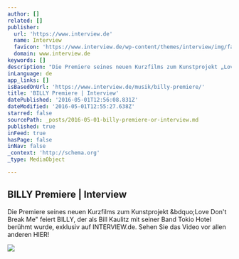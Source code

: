 ```yaml
---
author: []
related: []
publisher:
  url: 'https://www.interview.de'
  name: Interview
  favicon: 'https://www.interview.de/wp-content/themes/interview/img/favicon.ico'
  domain: www.interview.de
keywords: []
description: "Die Premiere seines neuen Kurzfilms zum Kunstprojekt „Love Don't Break Me\" feiert BILLY, der als Bill Kaulitz mit seiner Band Tokio Hotel berühmt wurde, exklusiv auf INTERVIEW.de. Sehen Sie das Video vor allen anderen HIER!"
inLanguage: de
app_links: []
isBasedOnUrl: 'https://www.interview.de/musik/billy-premiere/'
title: 'BILLY Premiere | Interview'
datePublished: '2016-05-01T12:56:08.831Z'
dateModified: '2016-05-01T12:55:27.638Z'
starred: false
sourcePath: _posts/2016-05-01-billy-premiere-or-interview.md
published: true
inFeed: true
hasPage: false
inNav: false
_context: 'http://schema.org'
_type: MediaObject

---
```

<article style=""><h1>BILLY Premiere | Interview</h1><p>Die Premiere seines neuen Kurzfilms zum Kunstprojekt &amp;bdquo;Love Don't Break Me" feiert BILLY, der als Bill Kaulitz mit seiner Band Tokio Hotel berühmt wurde, exklusiv auf INTERVIEW.de. Sehen Sie das Video vor allen anderen HIER!</p><img src="https://www.interview.de/wp-content/uploads/2016/04/BILLY_002-700x1050.jpg" /></article>